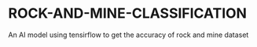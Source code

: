 # ROCK-AND-MINE-CLASSIFICATION
An AI model using tensirflow to get the accuracy of rock and mine dataset
